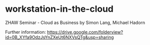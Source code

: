 workstation-in-the-cloud
========================

ZHAW Seminar - Cloud as Business
by Simon Lang, Michael Hadorn

Further information: https://drive.google.com/folderview?id=0B_XYfa9OdzJsYnZXeUt6NXVsQTg&usp=sharing
